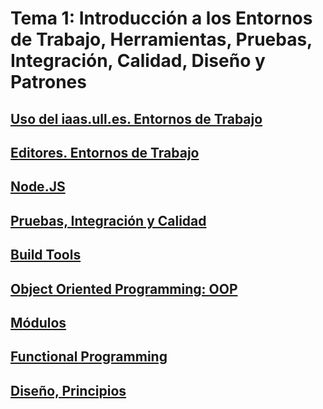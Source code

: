 # Tema 1: Introducción a los Entornos de Trabajo, Herramientas, Pruebas, Integración, Calidad, Diseño y Patrones 

## [Uso del iaas.ull.es. Entornos de Trabajo](iaas)

## [Editores. Entornos de Trabajo](editors)

## [Node.JS](node)

## [Pruebas, Integración y Calidad](pruebas)

## [Build Tools](build-tools)

## [Object Oriented Programming: OOP](oop)

## [Módulos](modulos)

## [Functional Programming](functional)

## [Diseño, Principios](design)

